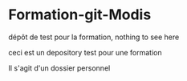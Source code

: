 # Formation-git-Modis
dépôt de test pour la formation, nothing to see here

ceci est un depository test pour une formation 

Il s'agit d'un dossier personnel
